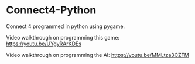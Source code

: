 # Connect4-Python
Connect 4 programmed in python using pygame.

Video walkthrough on programming this game: https://youtu.be/UYgyRArKDEs

Video walkthrough on programming the AI: https://youtu.be/MMLtza3CZFM
